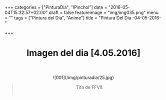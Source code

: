 +++
categories = ["PinturaDia", "lPinchol"]
date = "2016-05-04T15:32:57+02:00"
draft = false
featureimage = "img/img035.png"
menu = ""
tags = ["Pintura del Dia", "Anime"]
title = "Pintura Del Dia -04-05-2016-"

+++

# <center>Imagen del dia [4.05.2016]</center></br>
<center>![001](/img/pinturadia/25.jpg)</center>

> <center>Tifa de FFVII.</center></br>